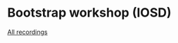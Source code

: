 # Bootstrap workshop (IOSD)

[All recordings](https://drive.google.com/drive/folders/1hOjKVRCgmzEhkzFBhDiT1d1qZaJduYpG)